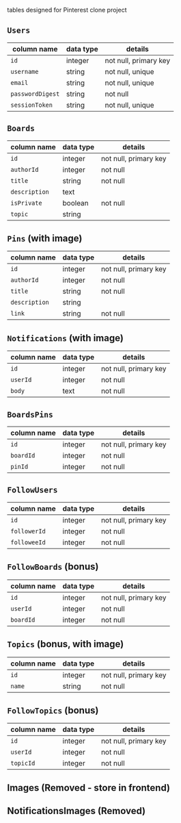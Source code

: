 tables designed for Pinterest clone project

## `Users`
column name      | data type | details
-----------------|-----------|-----------------------
`id`             | integer   | not null, primary key
`username`       | string    | not null, unique
`email`          | string    | not null, unique
`passwordDigest`| string    | not null
`sessionToken`  | string    | not null, unique

## `Boards`
column name      | data type | details
-----------------|-----------|-----------------------
`id`             | integer   | not null, primary key
`authorId`      | integer   | not null
`title`          | string    | not null
`description`    | text      | 
`isPrivate`     | boolean   | not null
`topic`          | string    | 

## `Pins` (with image)
column name      | data type | details
-----------------|-----------|-----------------------
`id`             | integer   | not null, primary key
`authorId`      | integer   | not null
`title`          | string    | not null
`description`    | string    | 
`link`           | string    | not null

## `Notifications` (with image)
column name      | data type | details
-----------------|-----------|-----------------------
`id`             | integer   | not null, primary key
`userId`        | integer   | not null
`body`           | text      | not null

## `BoardsPins`
column name      | data type | details
-----------------|-----------|-----------------------
`id`             | integer   | not null, primary key
`boardId`       | integer   | not null
`pinId`         | integer   | not null

## `FollowUsers`
column name      | data type | details
-----------------|-----------|-----------------------
`id`             | integer   | not null, primary key
`followerId`    | integer   | not null
`followeeId`    | integer   | not null

## `FollowBoards` (bonus)
column name      | data type | details
-----------------|-----------|-----------------------
`id`             | integer   | not null, primary key
`userId`        | integer   | not null
`boardId`       | integer   | not null

## `Topics` (bonus, with image)
column name      | data type | details
-----------------|-----------|-----------------------
`id`             | integer   | not null, primary key
`name`           | string    | not null

## `FollowTopics` (bonus)
column name      | data type | details
-----------------|-----------|-----------------------
`id`             | integer   | not null, primary key
`userId`        | integer   | not null
`topicId`       | integer   | not null

## Images (Removed - store in frontend)
## NotificationsImages (Removed)